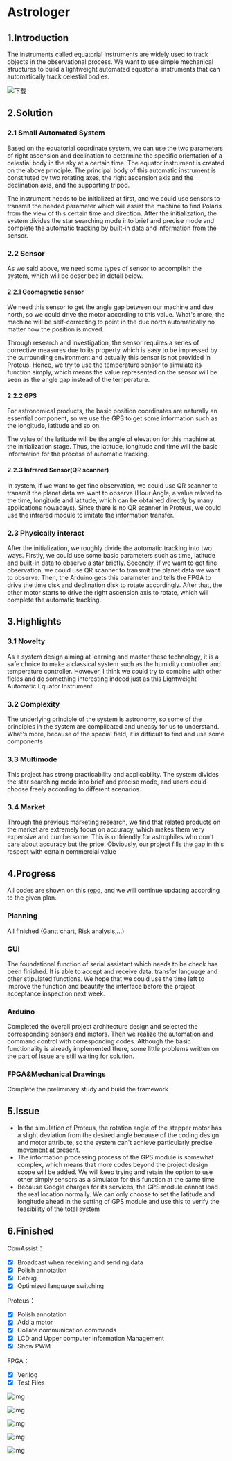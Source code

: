 # Astrologer

## 1.Introduction

The instruments called equatorial instruments are widely used to track objects in the observational process. We want to use  simple mechanical structures to build a lightweight automated equatorial instruments that can  automatically track celestial bodies.

![下载](https://pic-1306483575.cos.ap-nanjing.myqcloud.com/images/%E4%B8%8B%E8%BD%BD.png)

## 2.Solution

### 2.1 Small Automated System

Based on the equatorial coordinate system, we can use the two parameters of right ascension and declination to determine the specific orientation of a celestial body in the sky at a certain time. The equator instrument is created on the above principle. The principal body of this automatic instrument is constituted by two rotating axes, the right ascension axis and the declination axis, and the supporting tripod. 

The instrument needs to be initialized at first, and we could use sensors to transmit the needed parameter which will assist the machine to find Polaris from the view of this certain time and direction. After the initialization, the system divides the star searching mode into brief and precise mode and complete the automatic tracking by built-in data and information from the sensor.

### 2.2 Sensor

As we said above, we need some types of sensor to accomplish the system, which will be described in detail below.

#### 2.2.1 Geomagnetic sensor

We need this sensor to get the angle gap between our machine and due north, so we could drive the motor according to this value. What's more, the machine will be self-correcting to point in the due north automatically no matter how the position is moved.

Through research and investigation, the sensor requires a series of corrective measures due to its property which is easy to be impressed by the surrounding environment and actually this sensor is not provided in Proteus. Hence, we try to use the temperature sensor to simulate its function simply, which means the value represented on the sensor will be seen as the angle gap instead of the temperature.

#### 2.2.2 GPS

For astronomical products, the basic position coordinates are naturally an essential component, so we use the GPS to get some information such as the longitude, latitude and so on.

The value of the latitude will be the angle of elevation for this machine at the initialization stage. Thus, the latitude, longitude and time will the basic information for the process of automatic tracking.

#### 2.2.3 Infrared Sensor(QR scanner)

In system, if we want to get fine observation, we could use QR scanner to transmit the planet data we want to observe  (Hour Angle, a value related to the time, longitude and latitude, which can be obtained directly by many applications nowadays). Since there is no QR scanner in Proteus, we could use the infrared module to imitate the information transfer. 

### 2.3 Physically interact

After the initialization, we roughly divide the automatic tracking into two ways. Firstly, we could use some basic parameters such as time, latitude and  built-in data to observe a star briefly. Secondly, if we want to get fine observation, we could use QR scanner to transmit the planet data we want to observe. Then, the Arduino gets this parameter and tells the FPGA to drive the time disk and declination disk to rotate accordingly. After that, the other motor starts to drive the right ascension axis to rotate, which will complete the automatic tracking.

## 3.Highlights

### 3.1 Novelty

As a system design aiming at learning and master these technology, it is a safe choice to make a classical system such as the humidity controller and temperature controller. However, I think we could try to combine with other fields and do something interesting indeed just as this Lightweight Automatic Equator Instrument.

### 3.2 Complexity

The underlying principle of the system is astronomy, so some of the principles in the system are complicated and uneasy for us to understand. What's more, because of the special field, it is difficult to find and use some components

### 3.3 Multimode

This project has strong practicability and applicability. The system divides the star searching mode into brief and precise mode, and users could choose freely according to different scenarios.

### 3.4 Market

Through the previous marketing research, we find that  related products on the market are extremely focus on accuracy, which makes them very expensive and cumbersome. This is unfriendly for astrophiles who don't care about accuracy but the price. Obviously, our project fills the gap in this respect with certain commercial value

## 4.Progress

All codes are shown on this [repo](https://github.com/Cookieser/B38VS), and we will continue updating according to the given plan.

### Planning

All finished (Gantt chart, Risk analysis,...)

### GUI 

The foundational function of serial assistant which needs to be check has been finished. It is able to accept and receive data, transfer language and other stipulated functions. We hope that we could use the time left  to improve the function and beautify the interface before the project acceptance inspection next week.

### Arduino

Completed the overall project architecture design and selected the corresponding sensors and motors. Then we realize the automation and command control with corresponding codes. Although the basic functionality is already implemented there, some little problems written on the part of Issue are still waiting for solution.

### FPGA&Mechanical Drawings

Complete the preliminary study and build the framework

## 5.Issue

* In the simulation of Proteus, the rotation angle of the stepper motor has a slight deviation from the desired angle because of the coding design and motor attribute, so the system can't achieve particularly precise movement at present.
* The information processing process of the GPS module is somewhat complex, which means that more codes beyond the project design scope will be added. We will keep trying and retain the option to use other simply sensors as a simulator for this function at the same time
* Because Google charges for its services, the GPS module cannot load the real location normally. We can only choose to set the latitude and longitude ahead in the setting of GPS module and use this to verify the feasibility of the total system

## 6.Finished

ComAssist：

- [x] Broadcast when receiving and sending data
- [x] Polish annotation
- [x] Debug
- [x]  Optimized language switching

Proteus：

- [x] Polish annotation
- [x] Add a motor
- [x] Collate communication commands
- [x] LCD and Upper computer information Management
- [x] Show PWM

FPGA：

- [x] Verilog
- [x] Test Files

![img](https://pic-1306483575.cos.ap-nanjing.myqcloud.com/images/QQ%E5%9B%BE%E7%89%8720230226220649.png)

![img](https://pic-1306483575.cos.ap-nanjing.myqcloud.com/images/QQ%E5%9B%BE%E7%89%8720230226220645.png)

![img](https://pic-1306483575.cos.ap-nanjing.myqcloud.com/images/2M1R%5BIQTHL%5D7DW%60ZPO0BFEH.png)

![img](https://pic-1306483575.cos.ap-nanjing.myqcloud.com/images/QQ%E5%9B%BE%E7%89%8720230225162349.png)

![img](https://pic-1306483575.cos.ap-nanjing.myqcloud.com/images/image-20230319180025041.png)

